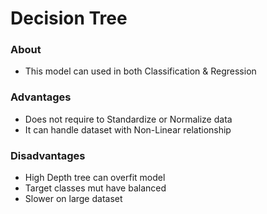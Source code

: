 # **Decision Tree**

### About
- This model can used in both Classification & Regression

### Advantages
- Does not require to Standardize or Normalize data
- It can handle dataset with Non-Linear relationship

### Disadvantages
- High Depth tree can overfit model
- Target classes mut have balanced
- Slower on large dataset
